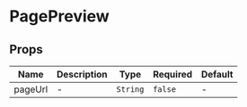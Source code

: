 # PagePreview

## Props

<!-- @vuese:PagePreview:props:start -->

|Name|Description|Type|Required|Default|
|---|---|---|---|---|
|pageUrl|-|`String`|`false`|-|

<!-- @vuese:PagePreview:props:end -->


